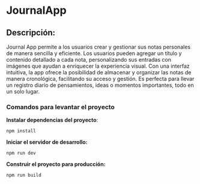 # JournalApp


## Descripción:
Journal App permite a los usuarios crear y gestionar sus notas personales de manera sencilla y eficiente. Los usuarios pueden agregar un título y contenido detallado a cada nota, personalizando sus entradas con imágenes que ayudan a enriquecer la experiencia visual. Con una interfaz intuitiva, la app ofrece la posibilidad de almacenar y organizar las notas de manera cronológica, facilitando su acceso y gestión. Es perfecta para llevar un registro diario de pensamientos, ideas o momentos importantes, todo en un solo lugar.

### Comandos para levantar el proyecto

 **Instalar dependencias del proyecto**:


    npm install
 **Iniciar el servidor de desarrollo:**


    npm run dev
**Construir el proyecto para producción:**


    npm run build
    
